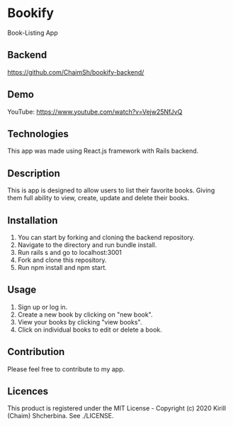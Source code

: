 # Bookify
Book-Listing App

## Backend
https://github.com/ChaimSh/bookify-backend/

## Demo
YouTube: https://www.youtube.com/watch?v=Vejw25NfJvQ

## Technologies
This app was made using React.js framework with Rails backend.

## Description
This is app is designed to allow users to list their favorite books. Giving them full ability to view, create, update and delete their books.

## Installation
1. You can start by forking and cloning the backend repository.
2. Navigate to the directory and run bundle install​.
3. Run rails s​ and go to localhost:3001
4. Fork and clone this repository.
5. Run npm install​ and npm start​.

## Usage 
1. Sign up or log in.
2. Create a new book by clicking on "new book".
3. View your books by clicking "view books".
4. Click on individual books to edit or delete a book.

## Contribution
Please feel free to contribute to my app.

## Licences
This product is registered under the MIT License - Copyright (c) 2020 Kirill (Chaim) Shcherbina. See ./LICENSE.
